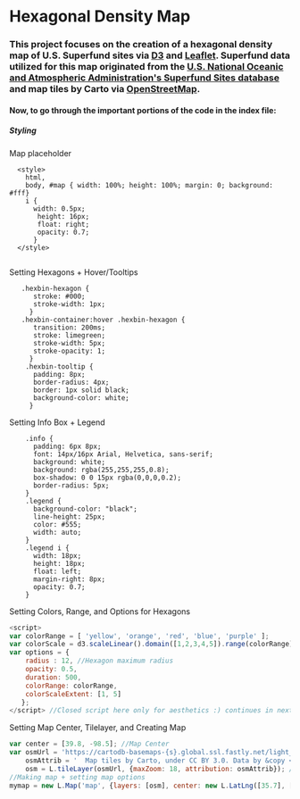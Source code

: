 # Hexagonal Density Map

### This project focuses on the creation of a hexagonal density map of U.S. Superfund sites via <a href="https://d3js.org/">D3</a> and <a href="https://leafletjs.com/">Leaflet</a>. Superfund data utilized for this map originated from the <a href="https://data.noaa.gov/dataset/dataset/superfund-sites">U.S. National Oceanic and Atmospheric Administration's Superfund Sites database</a> and map tiles by Carto via <a href="http://openstreetmap.org/copyright">OpenStreetMap</a>.

#### Now, to go through the important portions of the code in the index file:

##### Styling

Map placeholder

```
  <style> 
    html,
    body, #map { width: 100%; height: 100%; margin: 0; background: #fff}
    i {
      width: 0.5px;
       height: 16px;
       float: right;
       opacity: 0.7;
      }
  </style>
  
```
Setting Hexagons + Hover/Tooltips
```
   .hexbin-hexagon { 
      stroke: #000;
      stroke-width: 1px;
     }
   .hexbin-container:hover .hexbin-hexagon {
      transition: 200ms;
      stroke: limegreen;
      stroke-width: 5px;
      stroke-opacity: 1;
     }
    .hexbin-tooltip {
      padding: 8px;
      border-radius: 4px;
      border: 1px solid black;
      background-color: white;
     }
```
Setting Info Box + Legend
```
    .info {
      padding: 6px 8px;
      font: 14px/16px Arial, Helvetica, sans-serif;
      background: white;
      background: rgba(255,255,255,0.8);
      box-shadow: 0 0 15px rgba(0,0,0,0.2);
      border-radius: 5px;
    }
    .legend {
      background-color: "black";
      line-height: 25px;
      color: #555;
      width: auto;
    }
    .legend i {
      width: 18px;
      height: 18px;
      float: left;
      margin-right: 8px;
      opacity: 0.7;
    }
```
Setting Colors, Range, and Options for Hexagons
```javascript
<script>
var colorRange = [ 'yellow', 'orange', 'red', 'blue', 'purple' ];
var colorScale = d3.scaleLinear().domain([1,2,3,4,5]).range(colorRange);
var options = {
    radius : 12, //Hexagon maximum radius
    opacity: 0.5,
    duration: 500,
    colorRange: colorRange,
    colorScaleExtent: [1, 5]
   };
</script> //Closed script here only for aesthetics :) continues in next section
```
Setting Map Center, Tilelayer, and Creating Map
```javascript
var center = [39.8, -98.5]; //Map Center
var osmUrl = 'https://cartodb-basemaps-{s}.global.ssl.fastly.net/light_all/{z}/{x}/{y}.png',
    osmAttrib = '  Map tiles by Carto, under CC BY 3.0. Data by &copy <a href="http://openstreetmap.org/copyright">OpenStreetMap</a>,     under ODbL.',
    osm = L.tileLayer(osmUrl, {maxZoom: 18, attribution: osmAttrib}); //Tilelayer
//Making map + setting map options
mymap = new L.Map('map', {layers: [osm], center: new L.LatLng([35.7], [-98]), zoom: 4}); //
```

